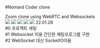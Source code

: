 #Nomard Coder clone

Zoom clone using WebRTC and Websockets<br>
<img src="https://img.shields.io/badge/Nodejs-green?style=for-the-badge&logo=NodeJs&logoColor=#339933">
<img src="https://img.shields.io/badge/NodeMon-black?style=for-the-badge&logo=Nodemon&logoColor=white">
<img src="https://img.shields.io/badge/Express-red?style=for-the-badge&logo=Express&logoColor=green">
<img src="https://img.shields.io/badge/socket.io-blue?style=for-the-badge&logo=socket.io&logoColor=black">
<img src="https://img.shields.io/badge/pug-brown?style=for-the-badge&logo=pug&logoColor=black">
22.01.28 <br>
#0 프로젝트 세팅   <br>
#1 Websocket 이용 간단한 채팅프로그램 구현 <br>
#2 WebSocket 대신 SocketIO이용 <br>
